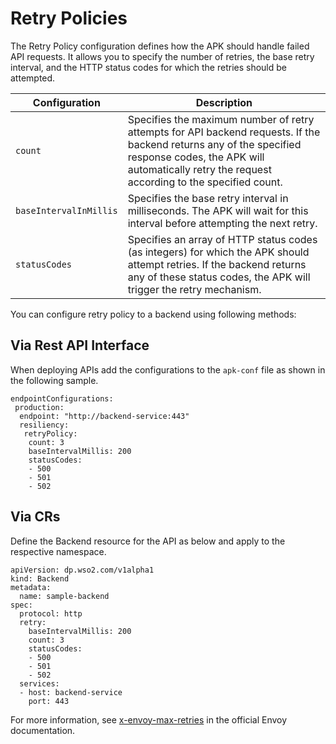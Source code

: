 # Retry Policies

The Retry Policy configuration defines how the APK should handle failed API requests. It allows you to specify the number of retries, the base retry interval, and the HTTP status codes for which the retries should be attempted. 

<table>
    <thead>
      <tr>
        <th>Configuration</th>
        <th>Description</th>
      </tr>
    </thead>
    <tbody>
      <tr>
        <td style="white-space: nowrap;"><code>count</code></td>
        <td>Specifies the maximum number of retry attempts for API backend requests. If the backend returns any of the specified response codes, the APK will automatically retry the request according to the specified count.</td>
      </tr>
      <tr>
        <td style="white-space: nowrap;"><code>baseIntervalInMillis</code></td>
        <td>Specifies the base retry interval in milliseconds. The APK will wait for this interval before attempting the next retry.</td>
      </tr>
      <tr>
        <td style="white-space: nowrap;"><code>statusCodes</code></td>
        <td>Specifies an array of HTTP status codes (as integers) for which the APK should attempt retries. If the backend returns any of these status codes, the APK will trigger the retry mechanism.</td>
      </tr>
    </tbody>
</table>


You can configure retry policy to a backend using following methods:


## Via Rest API Interface

When deploying APIs add the configurations to the `apk-conf` file as shown in the following sample.

```
endpointConfigurations:
 production:
  endpoint: "http://backend-service:443"
  resiliency:
   retryPolicy:
    count: 3
    baseIntervalMillis: 200
    statusCodes:
    - 500
    - 501
    - 502
```

## Via CRs

Define the Backend resource for the API as below and apply to the respective namespace.
```
apiVersion: dp.wso2.com/v1alpha1
kind: Backend
metadata:
  name: sample-backend
spec:
  protocol: http
  retry:
    baseIntervalMillis: 200
    count: 3
    statusCodes:
    - 500
    - 501
    - 502
  services:
  - host: backend-service
    port: 443
```

For more information, see [x-envoy-max-retries](https://www.envoyproxy.io/docs/envoy/v1.24.1/configuration/http/http_filters/router_filter#config-http-filters-router-x-envoy-max-retries) in the official Envoy documentation.

